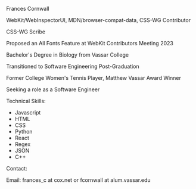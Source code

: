 Frances Cornwall

WebKit/WebInspectorUI, MDN/browser-compat-data, CSS-WG Contributor

CSS-WG Scribe

Proposed an All Fonts Feature at WebKit Contributors Meeting 2023

Bachelor's Degree in Biology from Vassar College

Transitioned to Software Engineering Post-Graduation

Former College Women's Tennis Player, Matthew Vassar Award Winner

Seeking a role as a Software Engineer

Technical Skills:

- Javascript
- HTML
- CSS
- Python
- React
- Regex
- JSON
- C++

Contact:

Email: frances_c at cox.net or fcornwall at alum.vassar.edu
